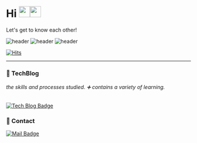  <h1>Hi <!--<img src="https://emojis.slackmojis.com/emojis/images/1613817395/13991/heart-3d.gif?1613817395" width="30">--><img src="https://emojis.slackmojis.com/emojis/images/1615277433/18503/sparkle_stars.gif?1615277433" width="30"><img src="https://emojis.slackmojis.com/emojis/images/1613364825/12945/twinkle_stars.gif?1613364825" width="30"/><!--<img src="https://emojis.slackmojis.com/emojis/images/1613422795/13055/heart_spin.gif?1613422795" width="30"/><img src="https://emojis.slackmojis.com/emojis/images/1616394943/22855/stars.gif?1616394943" width="30"/><img src="https://emojis.slackmojis.com/emojis/images/1613350171/12942/purple_fire.gif?1613350171" width="30">--></h1>
 <!--
https://slackmojis.com/
-->

Let's get to know each other!

![header](https://capsule-render.vercel.app/api?type=cylinder&height=30&section=header&text=seolhee%20github&fontSize=60&color=e6e6fa&fontColor=ffc81e)
![header](https://capsule-render.vercel.app/api?type=cylinder&height=30&section=header&text=seolhee%20github&fontSize=60&color=b9bada&fontColor=ffc81e)
![header](https://capsule-render.vercel.app/api?type=cylinder&height=30&section=header&text=seolhee%20github&fontSize=60&color=b098c1&fontColor=ffc81e)
<!--
https://github.com/kyechan99/capsule-render#wave
-->
<!--
https://m.blog.naver.com/PostView.naver?isHttpsRedirect=true&blogId=koggoma_&logNo=110129934787
-->
<!--
https://kr.freepik.com/premium-vector/blue-and-purple-color-palette-with-hex_13030875.htm
-->

[![Hits](https://hits.seeyoufarm.com/api/count/incr/badge.svg?url=https%3A%2F%2Fgithub.com%2Fseolhee2750&count_bg=%23A996BA&title_bg=%23B6AA00&icon=&icon_color=%23E7E7E7&title=hits&edge_flat=false)](https://hits.seeyoufarm.com)
<!--
https://hits.seeyoufarm.com/
-->

---

### 📎 TechBlog
###### the skills and processes studied. ➕ contains a variety of learning.
[![Tech Blog Badge](https://img.shields.io/badge/-tech%20blog-yellow?logo=bookstack&logoColor=white)](https://seolhee2750.tistory.com/)   
<!--
https://shields.io/
-->

### 📨 Contact
[![Mail Badge](https://img.shields.io/badge/-mail-yellowgreen?logo=minutemailer&logoColor=white)](mailto:2750seolhee@naver.com) 
